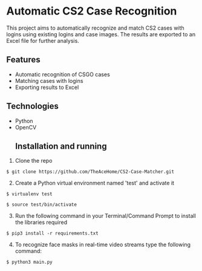 # Automatic CS2 Case Recognition

This project aims to automatically recognize and match CS2 cases with logins using existing logins and case images. The results are exported to an Excel file for further analysis.

## Features
- Automatic recognition of CSGO cases
- Matching cases with logins
- Exporting results to Excel

## Technologies
- Python
- OpenCV
  ## Installation and running

1. Clone the repo
```
$ git clone https://github.com/TheAceHome/CS2-Case-Matcher.git
```

2. Create a Python virtual environment named 'test' and activate it
```
$ virtualenv test
```
```
$ source test/bin/activate
```

3. Run the following command in your Terminal/Command Prompt to install the libraries required
```
$ pip3 install -r requirements.txt
```

4. To recognize face masks in real-time video streams type the following command:

```
$ python3 main.py
```


